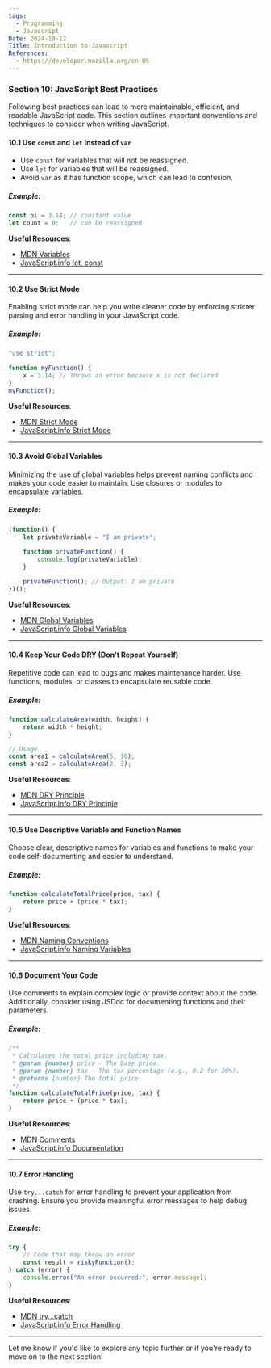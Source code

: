 ```yaml
---
tags:
  - Programming
  - Javascript
Date: 2024-10-12
Title: Introduction to Javascript
References:
  - https://developer.mozilla.org/en-US
---
```

### Section 10: **JavaScript Best Practices**

Following best practices can lead to more maintainable, efficient, and readable JavaScript code. This section outlines important conventions and techniques to consider when writing JavaScript.

#### 10.1 Use `const` and `let` Instead of `var`

- Use `const` for variables that will not be reassigned.
- Use `let` for variables that will be reassigned.
- Avoid `var` as it has function scope, which can lead to confusion.

##### Example:
```javascript
const pi = 3.14; // constant value
let count = 0;   // can be reassigned
```

**Useful Resources**:
- [MDN Variables](https://developer.mozilla.org/en-US/docs/Web/JavaScript/Guide/Grammar_and_types#declarations)
- [JavaScript.info let, const](https://javascript.info/let-const)

---

#### 10.2 Use Strict Mode

Enabling strict mode can help you write cleaner code by enforcing stricter parsing and error handling in your JavaScript code.

##### Example:
```javascript
"use strict";

function myFunction() {
    x = 3.14; // Throws an error because x is not declared
}
myFunction();
```

**Useful Resources**:
- [MDN Strict Mode](https://developer.mozilla.org/en-US/docs/Web/JavaScript/Reference/Strict_mode)
- [JavaScript.info Strict Mode](https://javascript.info/strict-mode)

---

#### 10.3 Avoid Global Variables

Minimizing the use of global variables helps prevent naming conflicts and makes your code easier to maintain. Use closures or modules to encapsulate variables.

##### Example:
```javascript
(function() {
    let privateVariable = "I am private";
    
    function privateFunction() {
        console.log(privateVariable);
    }

    privateFunction(); // Output: I am private
})();
```

**Useful Resources**:
- [MDN Global Variables](https://developer.mozilla.org/en-US/docs/Web/JavaScript/Reference/Global_Objects)
- [JavaScript.info Global Variables](https://javascript.info/global-variables)

---

#### 10.4 Keep Your Code DRY (Don't Repeat Yourself)

Repetitive code can lead to bugs and makes maintenance harder. Use functions, modules, or classes to encapsulate reusable code.

##### Example:
```javascript
function calculateArea(width, height) {
    return width * height;
}

// Usage
const area1 = calculateArea(5, 10);
const area2 = calculateArea(2, 3);
```

**Useful Resources**:
- [MDN DRY Principle](https://developer.mozilla.org/en-US/docs/Glossary/DRY)
- [JavaScript.info DRY Principle](https://javascript.info/reusable)

---

#### 10.5 Use Descriptive Variable and Function Names

Choose clear, descriptive names for variables and functions to make your code self-documenting and easier to understand.

##### Example:
```javascript
function calculateTotalPrice(price, tax) {
    return price + (price * tax);
}
```

**Useful Resources**:
- [MDN Naming Conventions](https://developer.mozilla.org/en-US/docs/Web/JavaScript/Guide/Names_and_Values#naming_conventions)
- [JavaScript.info Naming Variables](https://javascript.info/names)

---

#### 10.6 Document Your Code

Use comments to explain complex logic or provide context about the code. Additionally, consider using JSDoc for documenting functions and their parameters.

##### Example:
```javascript
/**
 * Calculates the total price including tax.
 * @param {number} price - The base price.
 * @param {number} tax - The tax percentage (e.g., 0.2 for 20%).
 * @returns {number} The total price.
 */
function calculateTotalPrice(price, tax) {
    return price + (price * tax);
}
```

**Useful Resources**:
- [MDN Comments](https://developer.mozilla.org/en-US/docs/Web/JavaScript/Guide/Comments)
- [JavaScript.info Documentation](https://javascript.info/intro#documentation)

---

#### 10.7 Error Handling

Use `try...catch` for error handling to prevent your application from crashing. Ensure you provide meaningful error messages to help debug issues.

##### Example:
```javascript
try {
    // Code that may throw an error
    const result = riskyFunction();
} catch (error) {
    console.error("An error occurred:", error.message);
}
```

**Useful Resources**:
- [MDN try...catch](https://developer.mozilla.org/en-US/docs/Web/JavaScript/Reference/Statements/try...catch)
- [JavaScript.info Error Handling](https://javascript.info/try-catch)

---

Let me know if you'd like to explore any topic further or if you're ready to move on to the next section!